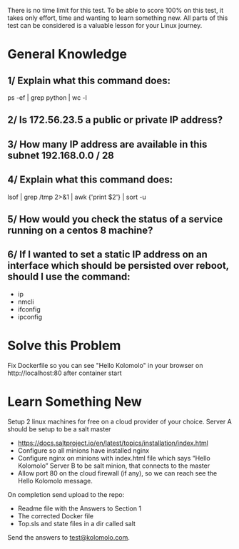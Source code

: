 There is no time limit for this test.  To be able to score 100% on this test, it takes only effort, time and wanting to learn something new.   All parts of this test can be considered is a valuable lesson for your Linux journey.

# General Knowledge
## 1/ Explain what this command does:
ps -ef | grep python | wc -l

## 2/ Is 172.56.23.5 a public or private IP address?

## 3/ How many IP address are available in this subnet 192.168.0.0 / 28

## 4/ Explain what this command does:
lsof | grep /tmp 2>&1 | awk {'print $2'} | sort -u

## 5/ How would you check the status of a service running on a centos 8 machine?

## 6/ If I wanted to set a static IP address on an interface which should be persisted over reboot, should I use the command:
- ip
- nmcli
- ifconfig
- ipconfig


# Solve this Problem
Fix Dockerfile so you can see "Hello Kolomolo" in your browser on http://localhost:80 after container start



# Learn Something New
Setup 2 linux machines for free on a cloud provider of your choice.
Server A should be setup to be a salt master 
 - https://docs.saltproject.io/en/latest/topics/installation/index.html
 - Configure so all minions have installed nginx
 - Configure nginx on minions with index.html file which says “Hello Kolomolo”
Server B to be salt minion, that connects to the master
 - Allow port 80 on the cloud firewall (if any), so we can reach see the Hello Kolomolo message.

On completion send upload to the repo:
- Readme file with the Answers to Section 1
- The corrected Docker file
- Top.sls and state files in a dir called salt

Send the answers to test@kolomolo.com.
